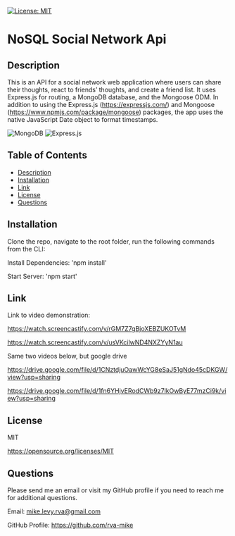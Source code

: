   [![License: MIT](https://img.shields.io/badge/License-MIT-yellow.svg)](https://opensource.org/licenses/MIT)
 

# NoSQL Social Network Api

  ## Description
   This is an API for a social network web application where users can share their thoughts, react to friends’ thoughts, and create a friend list. It uses Express.js for routing, a MongoDB database, and the Mongoose ODM. In addition to using the Express.js (https://expressjs.com/) and Mongoose (https://www.npmjs.com/package/mongoose) packages, the app uses the native JavaScript Date object to format timestamps.
   
   
  ![MongoDB](https://img.shields.io/badge/MongoDB-%234ea94b.svg?style=for-the-badge&logo=mongodb&logoColor=white)
  ![Express.js](https://img.shields.io/badge/express.js-%23404d59.svg?style=for-the-badge&logo=express&logoColor=%2361DAFB)
  

  ## Table of Contents
  * [Description](#description)
  * [Installation](#installation)
  * [Link](#link)
  * [License](#license)
  * [Questions](#questions)

  ## Installation
 Clone the repo, navigate to the root folder, run the following commands from the CLI:

  Install Dependencies: 
  'npm install'

  Start Server: 
  'npm start'

  
  ## Link 
  
  Link to video demonstration:
  
  https://watch.screencastify.com/v/rGM7Z7gBjoXEBZUKOTvM

https://watch.screencastify.com/v/usVKcilwND4NXZYyN1au

Same two videos below, but google drive

https://drive.google.com/file/d/1CNztdjuOawWcYG8eSaJ51gNdo45cDKGW/view?usp=sharing

https://drive.google.com/file/d/1fn6YHjvERodCWb9z7lkOwByE77mzCi9k/view?usp=sharing
  

  ## License
  MIT

  https://opensource.org/licenses/MIT


  ## Questions
  Please send me an email or visit my GitHub profile if you need to reach me for additional questions.

  Email: mike.levy.rva@gmail.com

  GitHub Profile: https://github.com/rva-mike

